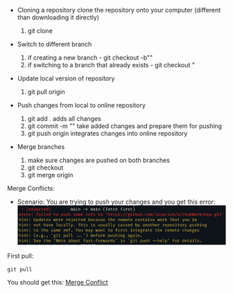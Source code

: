 - Cloning a repository clone the repository onto your computer (different than downloading it directly)
  1. git clone <link>

- Switch to different branch
  1. if creating a new branch - git checkout -b"<name of branch>"
  1. if switching to a branch that already exists - git checkout <name of branch>"

- Update local version of repository
  1. git pull origin <name of branch>

- Push changes from local to online repository
  1. git add .                                                        adds all changes
  2. git commit -m "<commit message>"    take added changes and prepare them for pushing
  3. git push origin <name of branch>         integrates changes into online repository

- Merge branches
  1. make sure changes are pushed on both branches
  2. git checkout <branch you want to update>
  3. git merge origin <other branch>

Merge Conflicts:
- Scenario: You are trying to push your changes and you get this error:
![Push Error](push.png)

First pull:
```
git pull
```
You should get this:
[Merge Conflict](merge_conflict.png)
